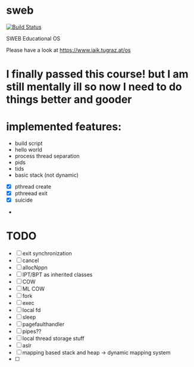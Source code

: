 # sweb
[![Build Status](https://travis-ci.org/IAIK/sweb.svg?branch=main)](https://travis-ci.org/IAIK/sweb)

SWEB Educational OS

Please have a look at https://www.iaik.tugraz.at/os

# I finally passed this course! but I am still mentally ill so now I need to do things better and gooder

# implemented features:
- build script
- hello world
- process thread separation
- pids
- tids
- basic stack (not dynamic)
- [x] pthread create
- [x] pthreead exit
- [x] suicide
- 
# TODO
- [ ] exit synchronization
- [ ] cancel
- [ ] allocNppn
- [ ] IPT/BPT as inherited classes
- [ ] COW
- [ ] ML COW
- [ ] fork
- [ ] exec
- [ ] local fd
- [ ] sleep
- [ ] pagefaulthandler
- [ ] pipes??
- [ ] local thread storage stuff
- [ ] aslr
- [ ] mapping based stack and heap -> dynamic mapping system
- [ ]  
